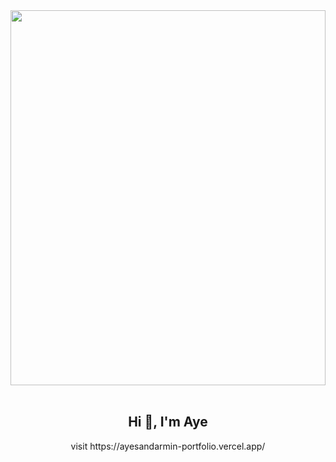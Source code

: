  <img src="https://github.com/Anmol-Baranwal/Cool-GIFs-For-GitHub/assets/74038190/54fb7eef-b1e8-41dc-be97-57e4180b3b24" width="100%" height="600">
<br><br>

<h2 align="center">Hi 👋, I'm Aye</h2>
<p align="center">visit https://ayesandarmin-portfolio.vercel.app/</p>
